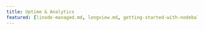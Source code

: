```yaml
---
title: Uptime & Analytics
featured: [linode-managed.md, longview.md, getting-started-with-nodebalancers.md, monitoring-and-maintaining-your-server.md,]
---
```


